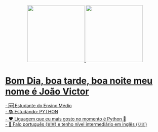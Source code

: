 <div align="center">
  <a href="https://github.com/PreyPrey0"/>
  <img height="180em" src="https://github-readme-stats.vercel.app/api?username=PreyPrey0&show_icons=true&theme=react&include_all_commits=true&count_private=true"/>
  <img height="180em" src="https://github-readme-stats.vercel.app/api/top-langs/?username=PreyPrey0&theme=react"/>
</div>

# Bom Dia, boa tarde, boa noite meu nome é João Victor
  <div>
-  🆕 Estudante do Ensino Médio<br>
-  📚 Estudando: PYTHON<br>
-  ❤️ Liguagem que eu mais gosto no momento é Python 🐍<br>
-  💬 Falo português (🇧🇷) e tenho nível intermediário em inglês (🇺🇸)<br>
</div>
